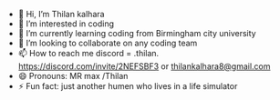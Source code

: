 - 👋 Hi, I’m Thilan kalhara
- 👀 I’m interested in coding
- 🌱 I’m currently learning coding from Birmingham city university
- 💞️ I’m looking to collaborate on any coding team
- 📫 How to reach me  discord = .thilan. https://discord.com/invite/2NEFSBF3 or thilankalhara8@gmail.com
- 😄 Pronouns: MR max /Thilan
- ⚡ Fun fact: just another humen who lives in a life simulator

<!---
Thilankalhara/Thilankalhara is a ✨ special ✨ repository because its `README.md` (this file) appears on your GitHub profile.
You can click the Preview link to take a look at your changes.
--->
